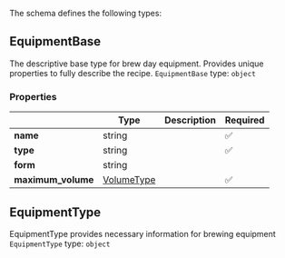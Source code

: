 The schema defines the following types:

## EquipmentBase
The descriptive base type for brew day equipment. Provides unique properties to fully describe the recipe.
`EquipmentBase` type: `object`

### Properties

|   |Type|Description|Required|
|---|----|-----------|--------|
| **name** | string|  | :white_check_mark: |
| **type** | string|  | :white_check_mark: |
| **form** | string|  |  |
| **maximum_volume** | [VolumeType](measureable_units.json.md#volumetype)|  | :white_check_mark: |

## EquipmentType
EquipmentType provides necessary information for brewing equipment
`EquipmentType` type: `object`


